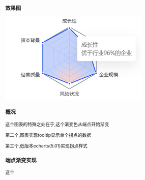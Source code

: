 ### 效果图

![image-20230427164139751](image/image-20230427164139751.png)

### 概况

这个图表的特殊之处在于,这个渐变色从端点开始渐变

第二个,图表实现tooltip显示单个拐点的数据

第三个,低版本echarts(5.01)实现拐点样式

### 端点渐变实现

这个

